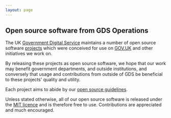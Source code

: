 ```yaml
---
layout: page
---
```


## Open source software from GDS Operations

The UK [Government Digital Service](https://gds.blog.gov.uk) maintains a number
of open source software [projects](projects) which were conceived for use on
[GOV.UK](https://www.gov.uk/) and other initiatives we work on.

By releasing these projects as open source software, we hope that our work may
benefit government departments, and outside institutions, and conversely that
usage and contributions from outside of GDS be beneficial to these projects'
quality and utility.

Each project aims to abide by our [open source guidelines](guidelines).

Unless stated otherwise, all of our open source software is released under
the [MIT licence](https://opensource.org/licenses/MIT) and is therefore free to
use. Contributions are appreciated and much encouraged.
